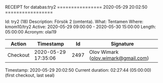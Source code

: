 RECEIPT for databas:try2
================ 2020-05-29 20:02:50 =================

Id:          try2 (18)
Description: Försök 2 (omtenta).
What:        Tentamen
Where:       kmom10/try2
Active:      2020-05-29 09:00:00 - 2020-05-30 15:00:00
Length:      05:00:00
Acronym:     olai19

| Action   | Timestamp           | Id    | Signature |
|----------|---------------------|-------|-----------|
| Checkout | 2020-05-29 17:35:06 |  2497 | Olov Wimark (olov.wimark@gmail.com) |

Timestamp:        2020-05-29 20:02:50
Current duration: 02:27:44 (05:00:00) (first checkout, last seal)

